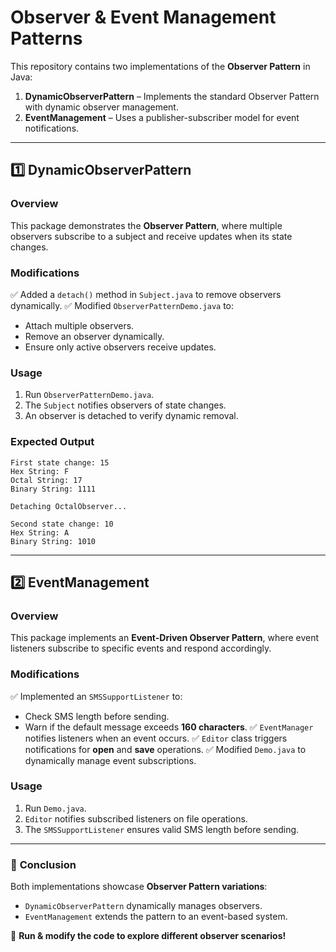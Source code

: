 # Observer & Event Management Patterns

This repository contains two implementations of the **Observer Pattern** in Java:

1. **DynamicObserverPattern** – Implements the standard Observer Pattern with dynamic observer management.
2. **EventManagement** – Uses a publisher-subscriber model for event notifications.

---

## 1️⃣ DynamicObserverPattern

### **Overview**

This package demonstrates the **Observer Pattern**, where multiple observers subscribe to a subject and receive updates when its state changes.

### **Modifications**

✅ Added a `detach()` method in `Subject.java` to remove observers dynamically.
✅ Modified `ObserverPatternDemo.java` to:

- Attach multiple observers.
- Remove an observer dynamically.
- Ensure only active observers receive updates.

### **Usage**

1. Run `ObserverPatternDemo.java`.
2. The `Subject` notifies observers of state changes.
3. An observer is detached to verify dynamic removal.

### **Expected Output**

```
First state change: 15
Hex String: F
Octal String: 17
Binary String: 1111

Detaching OctalObserver...

Second state change: 10
Hex String: A
Binary String: 1010
```

---

## 2️⃣ EventManagement

### **Overview**

This package implements an **Event-Driven Observer Pattern**, where event listeners subscribe to specific events and respond accordingly.

### **Modifications**

✅ Implemented an `SMSSupportListener` to:

- Check SMS length before sending.
- Warn if the default message exceeds **160 characters**.
  ✅ `EventManager` notifies listeners when an event occurs.
  ✅ `Editor` class triggers notifications for **open** and **save** operations.
  ✅ Modified `Demo.java` to dynamically manage event subscriptions.

### **Usage**

1. Run `Demo.java`.
2. `Editor` notifies subscribed listeners on file operations.
3. The `SMSSupportListener` ensures valid SMS length before sending.

---

### 📌 **Conclusion**

Both implementations showcase **Observer Pattern variations**:

- `DynamicObserverPattern` dynamically manages observers.
- `EventManagement` extends the pattern to an event-based system.

🚀 **Run & modify the code to explore different observer scenarios!**

